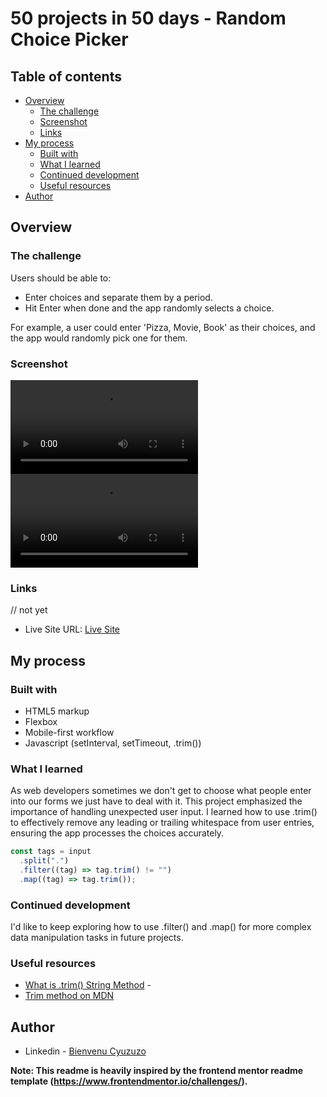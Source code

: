 # 50 projects in 50 days - Random Choice Picker

## Table of contents

- [Overview](#overview)
  - [The challenge](#the-challenge)
  - [Screenshot](#screenshot)
  - [Links](#links)
- [My process](#my-process)
  - [Built with](#built-with)
  - [What I learned](#what-i-learned)
  - [Continued development](#continued-development)
  - [Useful resources](#useful-resources)
- [Author](#author)

## Overview

### The challenge

Users should be able to:

- Enter choices and separate them by a period.
- Hit Enter when done and the app randomly selects a choice.

For example, a user could enter 'Pizza, Movie, Book' as their choices, and the app would randomly pick one for them.

### Screenshot

![desktop](./assets/desktop.webm)
![mobile](./assets/mobile.webm)

### Links

// not yet

- Live Site URL: [Live Site](https://your-live-site-url.com)

## My process

### Built with

- HTML5 markup
- Flexbox
- Mobile-first workflow
- Javascript (setInterval, setTimeout, .trim())

### What I learned

As web developers sometimes we don't get to choose what people enter into our forms we just have to deal with it. This project emphasized the importance of handling unexpected user input. I learned how to use .trim() to effectively remove any leading or trailing whitespace from user entries, ensuring the app processes the choices accurately.

```js
const tags = input
  .split(".")
  .filter((tag) => tag.trim() != "")
  .map((tag) => tag.trim());
```

### Continued development

I'd like to keep exploring how to use .filter() and .map() for more complex data manipulation tasks in future projects.

### Useful resources

- [What is .trim() String Method](https://www.youtube.com/watch?v=akv8ejM9nTU) -
- [Trim method on MDN](https://developer.mozilla.org/en-US/docs/Web/JavaScript/Reference/Global_Objects/String/trim)

## Author

- Linkedin - [Bienvenu Cyuzuzo](https://www.linkedin.com/in/bienvenu-cyuzuzo/)

**Note: This readme is heavily inspired by the frontend mentor readme template (https://www.frontendmentor.io/challenges/).**
